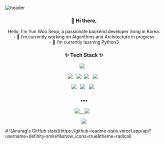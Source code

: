 ![header](https://capsule-render.vercel.app/api?type=wave&color=auto&height=300&section=header&text=wusup%20Yun&fontSize=90)

<h3 align="center"> 👋 Hi there,</h3>

<p align="center">
Hello, I'm Yun Woo Seop, a passionate backend developer living in Korea. <br>
- 🔭 I’m currently working on Algorithms and Architecture in progress <br>
- 🌱 I’m currently learning Python3 <br>
</p>

<h3 align="center">✨ Tech Stack ✨ </h3>
<p align="center">
  <img src="https://img.shields.io/badge/python%20-%2314354C.svg?&style=for-the-badge&logo=python&logoColor=white"/>&nbsp;&nbsp;&nbsp;
</p>
<p align="center">
  <img src="https://img.shields.io/badge/Django-092E20?style=flat-square&logo=Django&logoColor=white"/>&nbsp;&nbsp;
  <img src="https://img.shields.io/badge/Flask-3766AB?style=flat-square&logo=Flask&logoColor=white"/></a>&nbsp 
  <img src="https://img.shields.io/badge/AWS%20-%23FF9900.svg?&style=flat-square&logo=amazon-aws&logoColor=white"/>&nbsp;&nbsp;
  <img src="https://img.shields.io/badge/nginx%20-%23009639.svg?&style=flat-square&logo=nginx&logoColor=white"/>&nbsp;&nbsp;
</p>
<p align="center">
  <img src ="https://img.shields.io/badge/MongoDB-%234ea94b.svg?&style=flat-square&logo=mongodb&logoColor=white"/>&nbsp;&nbsp;
  <img src="https://img.shields.io/badge/Jupyter%20-%23F37626.svg?&style=flat-square&logo=Jupyter&logoColor=white" />&nbsp;&nbsp;
    <img src="https://img.shields.io/badge/Mysql%20-%23326ce5.svg?&style=flat-square&logo=Mysql&logoColor=white" />&nbsp;&nbsp;
</p>

<h3 align="center">•••</h3>
<p align="center" align="right">
  <a target="_blank" href="https://blog.naver.com/yysdntjq"><img src="http://img.shields.io/badge/Blog-green?style=flat-square&logo=NAVER&locoColor=white"</a>&nbsp;&nbsp;&nbsp;
 <a target="_blank" href="mailto:yysdntjq@gmail.com?subject=Hello%20Yun,%20From%20Github"><img src="https://img.shields.io/badge/gmail-%23D14836.svg?&style=flat-square&logo=gmail&logoColor=white" /></a>&nbsp;&nbsp;&nbsp;
</p>
<p align="center">
  <a target="_blank" href="https://hits.seeyoufarm.com"><img src="https://hits.seeyoufarm.com/api/count/incr/badge.svg?url=https%3A%2F%2Fgithub.com%definity-smileY%2Fhit-counter&count_bg=%2379BDF1&title_bg=%238C8C8C&icon=&icon_color=%23E98CC9&title=hits&edge_flat=false"/></a>
</p>
#
![Anurag's GitHub stats](https://github-readme-stats.vercel.app/api?username=definity-smileY&show_icons=true&theme=radical)
